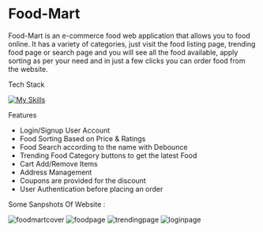 # Food-Mart
Food-Mart is an e-commerce food web application that allows you to food online. It has a variety of categories, just visit the food listing page, trending food page or search page and you will see all the food available, apply sorting as per your need and in just a few clicks you can order food from the website.

Tech Stack 

[![My Skills](https://skillicons.dev/icons?i=js,html,css,bootstrap)](https://skillicons.dev)

Features 

* Login/Signup User Account
* Food Sorting Based on Price & Ratings
* Food Search according to the name with Debounce
* Trending Food Category buttons to get the latest Food
* Cart Add/Remove Items
* Address Management
* Coupons are provided for the discount
* User Authentication before placing an order

Some Sanpshots Of Website :

![foodmartcover](https://user-images.githubusercontent.com/101566272/226125723-d4d60370-e880-4cfb-9124-d16ac0c239df.png) ![foodpage](https://user-images.githubusercontent.com/101566272/226125742-81bbd003-fd72-4fc4-8dc0-9672ef2a2c9d.png)
![trendingpage](https://user-images.githubusercontent.com/101566272/226125760-1a7575fa-a7cf-4e16-a0e6-62a703c05ef5.png)
![loginpage](https://user-images.githubusercontent.com/101566272/226125771-b0830cfd-2cb6-4edd-b9ab-ff95a1874d7d.png)

